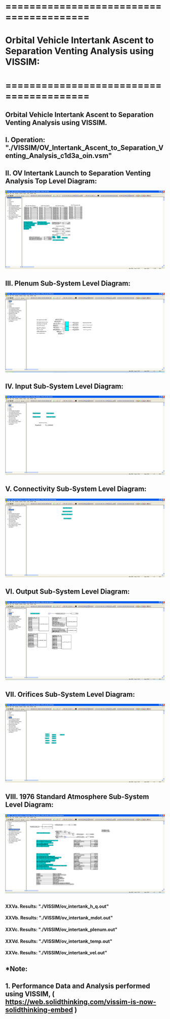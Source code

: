 # ========================================
# Orbital Vehicle Intertank Ascent to Separation Venting Analysis using VISSIM:
# ========================================

## Orbital Vehicle Intertank Ascent to Separation Venting Analysis using VISSIM.

##
## I. Operation: "./VISSIM/OV_Intertank_Ascent_to_Separation_Venting_Analysis_c1d3a_oin.vsm"

##
## II. OV Intertank Launch to Separation Venting Analysis Top Level Diagram:

![](./images/image_01.png)

##
## III. Plenum Sub-System Level Diagram:

![](./images/image_02.png)

##
## IV. Input Sub-System Level Diagram:

![](./images/image_03.png)

##
## V. Connectivity Sub-System Level Diagram:

![](./images/image_04.png)
##
## VI. Output Sub-System Level Diagram:

![](./images/image_05.png)
##
## VII. Orifices Sub-System Level Diagram:

![](./images/image_06.png)
##
## VIII. 1976 Standard Atmosphere Sub-System Level Diagram:

![](./images/image_07.png)
##
#### XXVa. Results: "./VISSIM/ov_intertank_h_q.out"
#### XXVb. Results: "./VISSIM/ov_intertank_mdot.out"
#### XXVc. Results: "./VISSIM/ov_intertank_plenum.out"
#### XXVd. Results: "./VISSIM/ov_intertank_temp.out"
#### XXVe. Results: "./VISSIM/ov_intertank_vel.out"

## 
## *Note: 
## 1. Performance Data and Analysis performed using VISSIM, ( https://web.solidthinking.com/vissim-is-now-solidthinking-embed )

